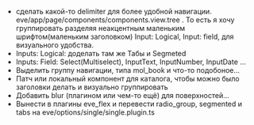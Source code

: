 * сделать какой-то delimiter для более удобной навигации. eve/app/page/components/components.view.tree . То есть я хочу группировать разделяя неакцентным маленьким шрифтом(маленьким заголовком) Input: Logical, Input: field, для визуального удобства.
* Inputs: Logical: доделать там же Табы и Segmeted
* Inputs: Field: Select(Multiselect), InputText, InputNumber, InputDate ...
* Выделить группу навигации, типа mol_book и что-то подобоное...
* Патч или локальный компонент для каталога, чтобы можно было заголовки делать и визуально группировать
* Добавить blur (плагином или чем-то ещё) для поверхностей...
* Вынести в плагины eve_flex и перевести radio_group, segmented и tabs на eve/options/single/single.plugin.ts
 